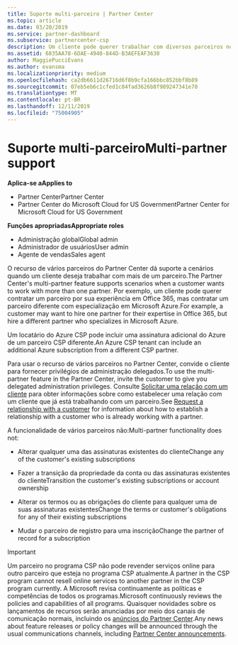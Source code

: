 ```yaml
---
title: Suporte multi-parceiro | Partner Center
ms.topic: article
ms.date: 03/20/2019
ms.service: partner-dashboard
ms.subservice: partnercenter-csp
description: Um cliente pode querer trabalhar com diversos parceiros no programa de Cloud Solution Provider especializados em diferentes serviços.
ms.assetid: 6835AA78-6DAE-4940-844D-B3AEFEAF3630
author: MaggiePucciEvans
ms.author: evansma
ms.localizationpriority: medium
ms.openlocfilehash: ca2db6611d26716d6f8b9cfa166bbc852bbf8b89
ms.sourcegitcommit: 07eb5eb6c1cfed1c84fad3626b8f989247341e70
ms.translationtype: MT
ms.contentlocale: pt-BR
ms.lasthandoff: 12/11/2019
ms.locfileid: "75004905"
---
```

# <a name="multi-partner-support"></a><span data-ttu-id="7c263-103">Suporte multi-parceiro</span><span class="sxs-lookup"><span data-stu-id="7c263-103">Multi-partner support</span></span>

<span data-ttu-id="7c263-104">**Aplica-se a**</span><span class="sxs-lookup"><span data-stu-id="7c263-104">**Applies to**</span></span>

-  <span data-ttu-id="7c263-105">Partner Center</span><span class="sxs-lookup"><span data-stu-id="7c263-105">Partner Center</span></span>
-  <span data-ttu-id="7c263-106">Partner Center do Microsoft Cloud for US Government</span><span class="sxs-lookup"><span data-stu-id="7c263-106">Partner Center for Microsoft Cloud for US Government</span></span>

<span data-ttu-id="7c263-107">**Funções apropriadas**</span><span class="sxs-lookup"><span data-stu-id="7c263-107">**Appropriate roles**</span></span>
-   <span data-ttu-id="7c263-108">Administração global</span><span class="sxs-lookup"><span data-stu-id="7c263-108">Global admin</span></span>
-   <span data-ttu-id="7c263-109">Administrador de usuários</span><span class="sxs-lookup"><span data-stu-id="7c263-109">User admin</span></span>
-   <span data-ttu-id="7c263-110">Agente de vendas</span><span class="sxs-lookup"><span data-stu-id="7c263-110">Sales agent</span></span>

<span data-ttu-id="7c263-111">O recurso de vários parceiros do Partner Center dá suporte a cenários quando um cliente deseja trabalhar com mais de um parceiro.</span><span class="sxs-lookup"><span data-stu-id="7c263-111">The Partner Center's multi-partner feature supports scenarios when a customer wants to work with more than one partner.</span></span> <span data-ttu-id="7c263-112">Por exemplo, um cliente pode querer contratar um parceiro por sua experiência em Office 365, mas contratar um parceiro diferente com especialização em Microsoft Azure.</span><span class="sxs-lookup"><span data-stu-id="7c263-112">For example, a customer may want to hire one partner for their expertise in Office 365, but hire a different partner who specializes in Microsoft Azure.</span></span> 

<span data-ttu-id="7c263-113">Um locatário do Azure CSP pode incluir uma assinatura adicional do Azure de um parceiro CSP diferente.</span><span class="sxs-lookup"><span data-stu-id="7c263-113">An Azure CSP tenant can include an additional Azure subscription from a different CSP partner.</span></span>

<span data-ttu-id="7c263-114">Para usar o recurso de vários parceiros no Partner Center, convide o cliente para fornecer privilégios de administração delegados.</span><span class="sxs-lookup"><span data-stu-id="7c263-114">To use the multi-partner feature in the Partner Center, invite the customer to give you delegated administration privileges.</span></span> <span data-ttu-id="7c263-115">Consulte [Solicitar uma relação com um cliente](request-a-relationship-with-a-customer.md) para obter informações sobre como estabelecer uma relação com um cliente que já está trabalhando com um parceiro.</span><span class="sxs-lookup"><span data-stu-id="7c263-115">See [Request a relationship with a customer](request-a-relationship-with-a-customer.md) for information about how to establish a relationship with a customer who is already working with a partner.</span></span>

<span data-ttu-id="7c263-116">A funcionalidade de vários parceiros não:</span><span class="sxs-lookup"><span data-stu-id="7c263-116">Multi-partner functionality does not:</span></span>

- <span data-ttu-id="7c263-117">Alterar qualquer uma das assinaturas existentes do cliente</span><span class="sxs-lookup"><span data-stu-id="7c263-117">Change any of the customer's existing subscriptions</span></span>

- <span data-ttu-id="7c263-118">Fazer a transição da propriedade da conta ou das assinaturas existentes do cliente</span><span class="sxs-lookup"><span data-stu-id="7c263-118">Transition the customer's existing subscriptions or account ownership</span></span>

- <span data-ttu-id="7c263-119">Alterar os termos ou as obrigações do cliente para qualquer uma de suas assinaturas existentes</span><span class="sxs-lookup"><span data-stu-id="7c263-119">Change the terms or customer's obligations for any of their existing subscriptions</span></span>

- <span data-ttu-id="7c263-120">Mudar o parceiro de registro para uma inscrição</span><span class="sxs-lookup"><span data-stu-id="7c263-120">Change the partner of record for a subscription</span></span>

> [!IMPORTANT]  
> <span data-ttu-id="7c263-121">Um parceiro no programa CSP não pode revender serviços online para outro parceiro que esteja no programa CSP atualmente.</span><span class="sxs-lookup"><span data-stu-id="7c263-121">A partner in the CSP program cannot resell online services to another partner in the CSP program currently.</span></span> <span data-ttu-id="7c263-122">A Microsoft revisa continuamente as políticas e competências de todos os programas.</span><span class="sxs-lookup"><span data-stu-id="7c263-122">Microsoft continuously reviews the policies and capabilities of all programs.</span></span> <span data-ttu-id="7c263-123">Quaisquer novidades sobre os lançamentos de recursos serão anunciadas por meio dos canais de comunicação normais, incluindo os [anúncios do Partner Center](https://partner.microsoft.com/pcv/announcements).</span><span class="sxs-lookup"><span data-stu-id="7c263-123">Any news about feature releases or policy changes will be announced through the usual communications channels, including [Partner Center announcements](https://partner.microsoft.com/pcv/announcements).</span></span>






